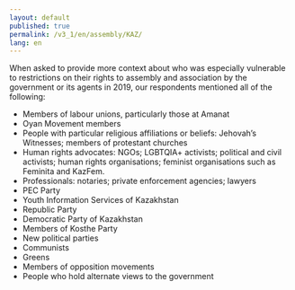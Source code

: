 ```yaml
---
layout: default
published: true
permalink: /v3_1/en/assembly/KAZ/
lang: en
---
```

When asked to provide more context about who was especially vulnerable to restrictions on their rights to assembly and association by the government or its agents in 2019, our respondents mentioned all of the following: 

-	Members of labour unions, particularly those at Amanat
-	Oyan Movement members
-	People with particular religious affiliations or beliefs: Jehovah’s Witnesses; members of protestant churches
-	Human rights advocates: NGOs; LGBTQIA+ activists; political and civil activists; human rights organisations; feminist organisations such as Feminita and KazFem.
-	Professionals: notaries; private enforcement agencies; lawyers
-	PEC Party 
-	Youth Information Services of Kazakhstan
-	Republic Party
-	Democratic Party of Kazakhstan
-	Members of Kosthe Party
-	New political parties
-	Communists
-	Greens
-	Members of opposition movements
-	People who hold alternate views to the government